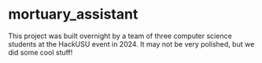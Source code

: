 # mortuary_assistant

This project was built overnight by a team of three computer science students at the HackUSU event in 2024. It may not be very polished, but we did some cool stuff!
